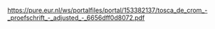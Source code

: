 https://pure.eur.nl/ws/portalfiles/portal/153382137/tosca_de_crom_-_proefschrift_-_adjusted_-_6656dff0d8072.pdf
